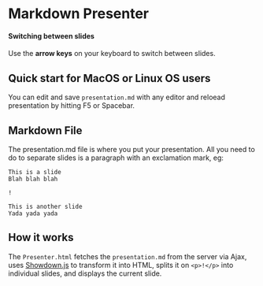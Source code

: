 Markdown Presenter
==================

#### Switching between slides
Use the **arrow keys** on your keyboard to switch between slides.

Quick start for MacOS or Linux OS users
----------

You can edit and save ```presentation.md``` with any editor and reloead presentation by hitting F5 or Spacebar.

Markdown File
-------------

The presentation.md file is where you put your presentation. All you need to do to separate slides is a paragraph with an exclamation mark, eg:

    This is a slide
    Blah blah blah

    !

    This is another slide
    Yada yada yada

How it works
------------
The `Presenter.html` fetches the `presentation.md` from the server via
Ajax, uses [Showdown.js](https://github.com/coreyti/showdown) to
transform it into HTML, splits it on `<p>!</p>` into individual
slides, and displays the current slide.
